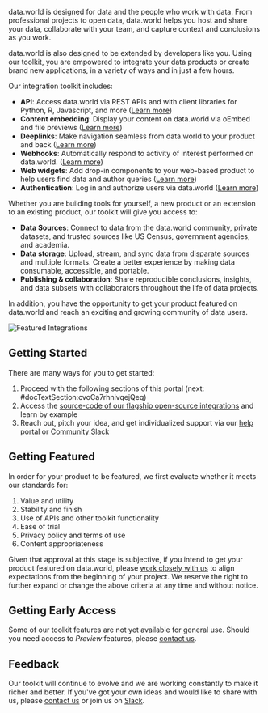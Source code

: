 data.world is designed for data and the people who work with data. From professional projects to
open data, data.world helps you host and share your data, collaborate with your team, and capture
context and conclusions as you work.  

data.world is also designed to be extended by developers like you. Using our toolkit, you are
empowered to integrate your data products or create brand new applications, in a variety of ways and in just a few hours.

Our integration toolkit includes:

- **API**: Access data.world via REST APIs and with client libraries for Python, R, Javascript, and more ([Learn more](#docTextSection:cvoCa7rhnivqejQeq))
- **Content embedding**: Display your content on data.world via oEmbed and file previews ([Learn more](#docTextSection:gZfhaJCWeHKScKRHP))
- **Deeplinks**: Make navigation seamless from data.world to your product and back ([Learn more](#docTextSection:bYFg4fC9GwHaJPvhe))
- **Webhooks**: Automatically respond to activity of interest performed on data.world. ([Learn more](#docTextSection:m5LFqwpsb7pRmkKjp))
- **Web widgets**: Add drop-in components to your web-based product to help users find data and author queries ([Learn more](#docTextSection:SzkQDHZgg7562Txk4))
- **Authentication**: Log in and authorize users via data.world ([Learn more](#docTextSection:QRKZGmkzDw89ibrYm))

Whether you are building tools for yourself, a new product or an extension to an existing product, our toolkit will give you access to:

- **Data Sources**: Connect to data from the data.world community, private datasets, and trusted sources like US Census, government agencies, and academia.
- **Data storage**: Upload, stream, and sync data from disparate sources and multiple formats. Create a better experience by making data consumable, accessible, and portable.
- **Publishing & collaboration**: Share reproducible conclusions, insights, and data subsets with collaborators throughout the life of data projects.

In addition, you have the opportunity to get your product featured on data.world and reach an exciting and growing community of data users.

![Featured Integrations](https://cdn.filepicker.io/api/file/WpepbLkCTTOVJAQQYTsb "Featured")

## Getting Started

There are many ways for you to get started:
1. Proceed with the following sections of this portal (next: #docTextSection:cvoCa7rhnivqejQeq)
1. Access the [source-code of our flagship open-source integrations](https://github.com/search?q=topic%3Areference-implementation+org%3Adatadotworld&type=Repositories) and learn by example
1. Reach out, pitch your idea, and get individualized support via our [help portal](https://help.data.world/hc/en-us/requests/new) or [Community Slack](https://slack.data.world)

## Getting Featured

In order for your product to be featured, we first evaluate whether it meets our standards for:
1. Value and utility
1. Stability and finish
1. Use of APIs and other toolkit functionality
1. Ease of trial
1. Privacy policy and terms of use
1. Content appropriateness

Given that approval at this stage is subjective, if you intend to get your product featured on data.world, please [work closely with us](https://help.data.world/hc/en-us/requests/new) to align expectations from the beginning of your project. We reserve the right to further expand or change the above criteria at any time and without notice.

## Getting Early Access

Some of our toolkit features are not yet available for general use. Should you need access to
_Preview_ features, please [contact us](https://help.data.world/hc/en-us/requests/new).

## Feedback
Our toolkit will continue to evolve and we are working constantly to make it richer and better.
If you've got your own ideas and would like to share with us, please [contact us](https://help.data.world/hc/en-us/requests/new) or join us on [Slack](https://slack.data.world/).
